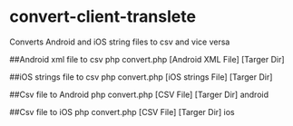# convert-client-translete
Converts Android and iOS string files to csv and vice versa

##Android xml file to csv
php convert.php [Android XML File] [Targer Dir]

##iOS strings file to csv
php convert.php [iOS strings File] [Targer Dir]

##Csv file to Android
php convert.php [CSV File] [Targer Dir] android

##Csv file to iOS
php convert.php [CSV File] [Targer Dir] ios
